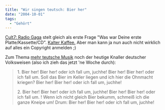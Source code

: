```yaml
---
title: "Wir singen teutsch: Bier her"
date: "2004-10-01"
tags:
  - "Gehört"
---
```


[Cult7: Radio Gaga](http://www.cult7.de/index.php?p=30) stelt gleich als erste Frage "Was war Deine erste Platte/Kassette/CD". [Kalter Kaffee.](https://couchblog.de/webpropaganda/article/469/meine-ersten-platten) Aber man kann ja nun auch nicht wirklich auf alles ein Copyright anmelden ;)

Zum Thema [mehr teutsche Musik](http://ameisendorf.de/index.php?itemid=44) noch der heutige Knaller deutscher Volksweisen (also ich zieh das jetzt 'ne Woche durch):

> 1\. Bier her! Bier her! oder ich fall um, juchhe! Bier her! Bier her! oder ich fall um. Soll das Bier im Keller liegen und ich hier die Ohnmacht kriegen? Bier her! Bier her! oder ich fall um, juchhe!
>
> 2\. Bier her! Bier her! oder ich fall um, juchhe! Bier her! Bier her! oder ich fall um. ! Wenn ich nicht gleich Bier bekumm, schmeiß ich die ganze Kneipe um! Drum: Bier her! Bier her! oder ich fall um, juchhe!
